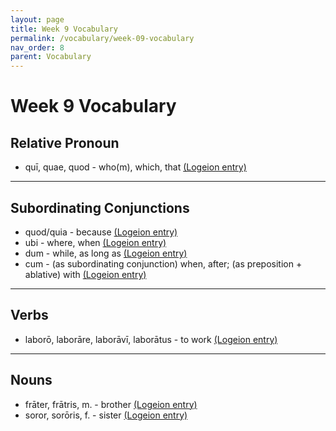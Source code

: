 ```yaml
---
layout: page
title: Week 9 Vocabulary
permalink: /vocabulary/week-09-vocabulary
nav_order: 8
parent: Vocabulary
---
```


# Week 9 Vocabulary

## Relative Pronoun

* quī, quae, quod - who(m), which, that [(Logeion entry)](https://logeion.uchicago.edu/qui)

***

## Subordinating Conjunctions

* quod/quia - because [(Logeion entry)](https://logeion.uchicago.edu/quia)
* ubi - where, when [(Logeion entry)](https://logeion.uchicago.edu/ubi)
* dum - while, as long as [(Logeion entry)](https://logeion.uchicago.edu/dum)
* cum - (as subordinating conjunction) when, after; (as preposition + ablative) with [(Logeion entry)](https://logeion.uchicago.edu/cum)

*** 

## Verbs

* laborō, laborāre, laborāvī, laborātus - to work [(Logeion entry)](https://logeion.uchicago.edu/laboro)

***

## Nouns

* frāter, frātris, m. - brother [(Logeion entry)](https://logeion.uchicago.edu/frater)
* soror, sorōris, f. - sister [(Logeion entry)](https://logeion.uchicago.edu/soror)